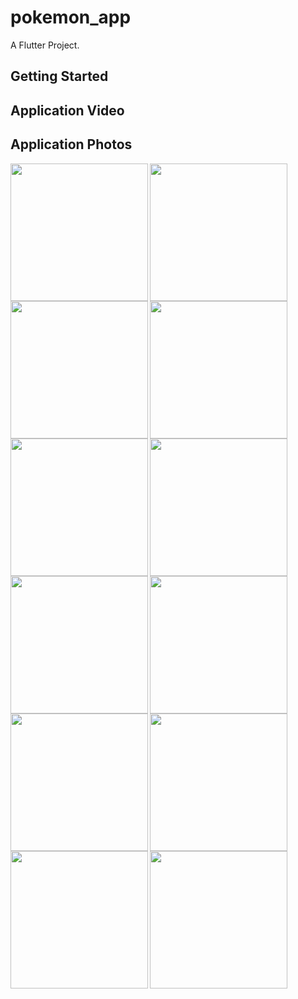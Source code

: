 # pokemon_app

A Flutter Project.

## Getting Started

## Application Video


## Application Photos

<img align="left" src="https://github.com/harshilgujarati/pokemon_app/assets/131511029/8bdb5e5a-a9a0-4c3b-81b5-4a75562b77f5" width="220px">
<img align="left" src="https://github.com/harshilgujarati/pokemon_app/assets/131511029/dd003d1b-fec0-42e9-97fe-275033b262dc" width="220px">
<img align="left" src="https://github.com/harshilgujarati/pokemon_app/assets/131511029/b1025604-f141-4db2-a739-d3b29518642a" width="220px">
<img align="left" src="https://github.com/harshilgujarati/pokemon_app/assets/131511029/a544b75b-f7a1-4a37-981c-d1dc62085fdf" width="220px">
<img align="left" src="https://github.com/harshilgujarati/pokemon_app/assets/131511029/40027b37-3a26-4896-899a-0833c24d3da4" width="220px">
<img align="left" src="https://github.com/harshilgujarati/pokemon_app/assets/131511029/49596f8f-891c-4a8b-badf-04fbc2ca2b92" width="220px">
<img align="left" src="https://github.com/harshilgujarati/pokemon_app/assets/131511029/57a6b271-9a8a-4bf8-ab1a-ff30433eecdd" width="220px">
<img align="left" src="https://github.com/harshilgujarati/pokemon_app/assets/131511029/acce78bf-c1eb-4b22-a976-2e40adcadb07" width="220px">
<img align="left" src="https://github.com/harshilgujarati/pokemon_app/assets/131511029/f6a6bd25-99a0-4c07-9a82-b6fc3fe934d6" width="220px">
<img align="left" src="https://github.com/harshilgujarati/pokemon_app/assets/131511029/1bc4c25e-5b4c-4d10-8e12-0011fe52b330" width="220px">
<img align="left" src="https://github.com/harshilgujarati/pokemon_app/assets/131511029/24e5e275-863b-42b4-851a-3a9d33dffb05" width="220px">
<img align="left" src="https://github.com/harshilgujarati/pokemon_app/assets/131511029/ad3f6db3-6cdd-4c50-acd6-8e12d0ec4152" width="220px">









